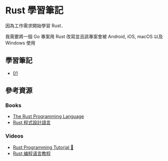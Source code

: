 # Rust 學習筆記

因為工作需求開始學習 Rust．

我需要將一個 Go 專案用 Rust 改寫並且該專案會被 Android, iOS, macOS 以及 Windows 使用

## 學習筆記

* [01](01)


## 參考資源

### Books

* [The Rust Programming Language](https://doc.rust-lang.org/book/)
* [Rust 程式設計語言](https://rust-lang.tw/book-tw/title-page.html)

### Videos
* [Rust Programming Tutorial 🦀](https://youtube.com/playlist?list=PLDbRgZ0OOEpUkWDGqp91ODn0dk7LPBAUL&si=7Vxw8U1TdQ0wrHmA)
* [Rust 编程语言教程](https://youtube.com/playlist?list=PL3azK8C0kje0JhruoApoLqZeIgvE9uVR0&si=HJ6QeNDwyx58MGxc)